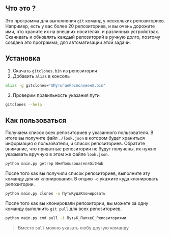 ## Что это ?

Это программа для выполнения `git` команд у нескольких репозиториев. Например, есть у вас более 20 репозиториев, и вы
очень дорожите ими, что храните их на внешних носителях, и различных устройствах. Скачивать и обновлять каждый
репозиторий в ручную долго, поэтому создана это программа, для автоматизации этой задачи.

## Установка

1) Скачать `gitclones.bin` из репозитория
2) Добавить `alias` в консоль

  ```bash
  alias -g gitclones="$ПутьГдеРасположен$.bin"
  ```

3) Проверим правильность указания пути

  ```bash
  gitclones --help
  ```

## Как пользоваться

Получаем список всех репозиториев у указанного пользователя. В итоге вы получите файл `./look.json` в котором будет
храниться информация о пользователи, и список репозиториев. Обратите внимание, что приватные репозитории не будут
получены, их нужно указывать вручную в этом же файле `look.json`.

```bash
python main.py getrep ИмяПользователяGitHub
```

После того как вы получили список репозиториев, выполните эту команду для их клонирования. В опцию `-o` укажите куда
клонировать репозитории.

```bash
python main.py clones -o ПутьКудаКлонировать
```

После того как вы клонировали репозитории, вы можете за одну команду выполнить `git pull` для всех репозиториев.

```bash
python main.py cmd pull -i ПутьК_ПапкеС_Репозиториями
```

> Вместо `pull` можно указать любу другую команду


